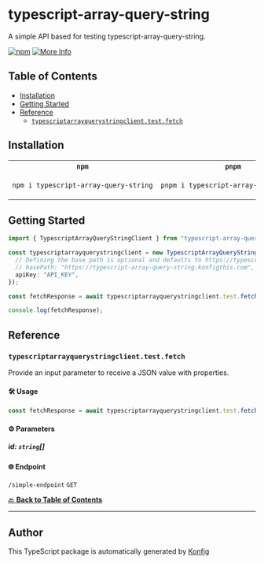 # typescript-array-query-string<a id="typescript-array-query-string"></a>

A simple API based for testing typescript-array-query-string.

[![npm](https://img.shields.io/badge/npm-v1.0.0-blue)](https://www.npmjs.com/package/typescript-array-query-string/v/1.0.0)
[![More Info](https://img.shields.io/badge/More%20Info-Click%20Here-orange)](http://example.com/support)

## Table of Contents<a id="table-of-contents"></a>

<!-- toc -->

- [Installation](#installation)
- [Getting Started](#getting-started)
- [Reference](#reference)
  * [`typescriptarrayquerystringclient.test.fetch`](#typescriptarrayquerystringclienttestfetch)

<!-- tocstop -->

## Installation<a id="installation"></a>

<table>
<tr>
<th width="292px"><code>npm</code></th>
<th width="293px"><code>pnpm</code></th>
<th width="292px"><code>yarn</code></th>
</tr>
<tr>
<td>

```bash
npm i typescript-array-query-string
```

</td>
<td>

```bash
pnpm i typescript-array-query-string
```

</td>
<td>

```bash
yarn add typescript-array-query-string
```

</td>
</tr>
</table>

## Getting Started<a id="getting-started"></a>

```typescript
import { TypescriptArrayQueryStringClient } from "typescript-array-query-string";

const typescriptarrayquerystringclient = new TypescriptArrayQueryStringClient({
  // Defining the base path is optional and defaults to https://typescript-array-query-string.konfigthis.com
  // basePath: "https://typescript-array-query-string.konfigthis.com",
  apiKey: "API_KEY",
});

const fetchResponse = await typescriptarrayquerystringclient.test.fetch({});

console.log(fetchResponse);
```

## Reference<a id="reference"></a>


### `typescriptarrayquerystringclient.test.fetch`<a id="typescriptarrayquerystringclienttestfetch"></a>

Provide an input parameter to receive a JSON value with properties.

#### 🛠️ Usage<a id="🛠️-usage"></a>

```typescript
const fetchResponse = await typescriptarrayquerystringclient.test.fetch({});
```

#### ⚙️ Parameters<a id="⚙️-parameters"></a>

##### id: `string`[]<a id="id-string"></a>

#### 🌐 Endpoint<a id="🌐-endpoint"></a>

`/simple-endpoint` `GET`

[🔙 **Back to Table of Contents**](#table-of-contents)

---


## Author<a id="author"></a>
This TypeScript package is automatically generated by [Konfig](https://konfigthis.com)

